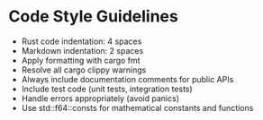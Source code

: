 # Code Style Guidelines

- Rust code indentation: 4 spaces
- Markdown indentation: 2 spaces
- Apply formatting with cargo fmt
- Resolve all cargo clippy warnings
- Always include documentation comments for public APIs
- Include test code (unit tests, integration tests)
- Handle errors appropriately (avoid panics)
- Use std::f64::consts for mathematical constants and functions


